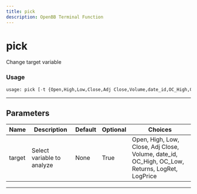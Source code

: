 ```yaml
---
title: pick
description: OpenBB Terminal Function
---
```


# pick

Change target variable

### Usage

```python
usage: pick [-t {Open,High,Low,Close,Adj Close,Volume,date_id,OC_High,OC_Low,Returns,LogRet,LogPrice}]
```

---

## Parameters

| Name | Description | Default | Optional | Choices |
| ---- | ----------- | ------- | -------- | ------- |
| target | Select variable to analyze | None | True | Open, High, Low, Close, Adj Close, Volume, date_id, OC_High, OC_Low, Returns, LogRet, LogPrice |
---

